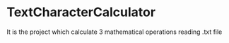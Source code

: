 # TextCharacterCalculator
It is the project which calculate 3 mathematical operations reading .txt file
